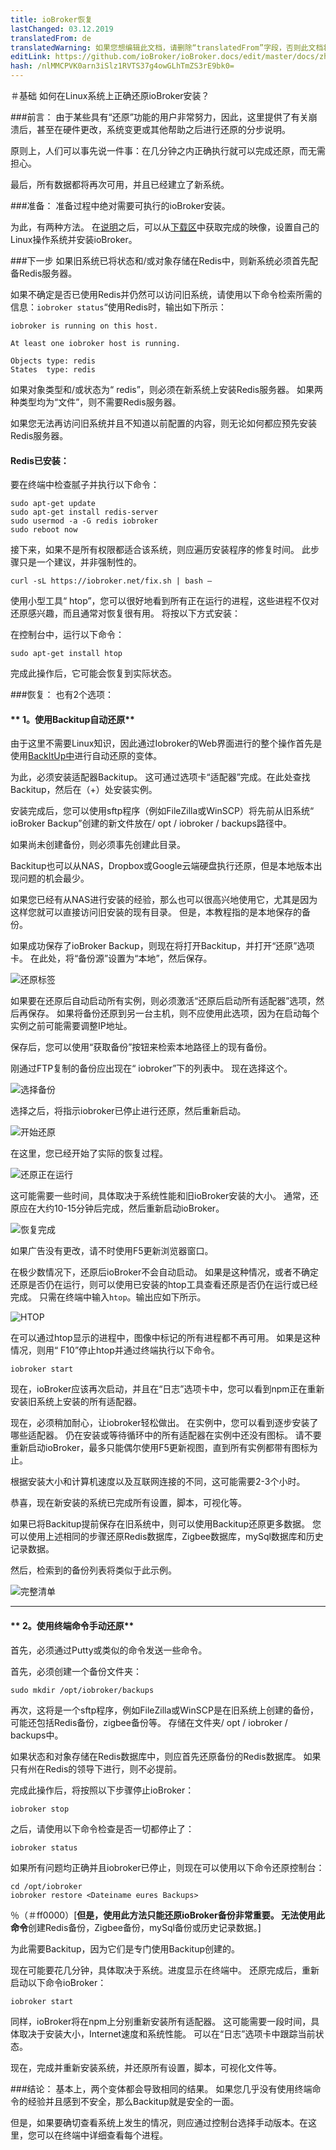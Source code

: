 ```yaml
---
title: ioBroker恢复
lastChanged: 03.12.2019
translatedFrom: de
translatedWarning: 如果您想编辑此文档，请删除“translatedFrom”字段，否则此文档将再次自动翻译
editLink: https://github.com/ioBroker/ioBroker.docs/edit/master/docs/zh-cn/tutorial/restore.md
hash: /nlMMCPVK0arn3iSlz1RVTS37g4owGLhTmZS3rE9bk0=
---
```

＃基础
如何在Linux系统上正确还原ioBroker安装？

###前言：
由于某些具有“还原”功能的用户非常努力，因此，这里提供了有关崩溃后，甚至在硬件更改，系统变更或其他帮助之后进行还原的分步说明。

原则上，人们可以事先说一件事：在几分钟之内正确执行就可以完成还原，而无需担心。

最后，所有数据都将再次可用，并且已经建立了新系统。

###准备：
准备过程中绝对需要可执行的ioBroker安装。

为此，有两种方法。
在[说明](https://www.iobroker.net/#de/documentation/install/linux.md)之后，可以从[下载区](https://www.iobroker.net/#de/download)中获取完成的映像，设置自己的Linux操作系统并安装ioBroker。

###下一步
如果旧系统已将状态和/或对象存储在Redis中，则新系统必须首先配备Redis服务器。

如果不确定是否已使用Redis并仍然可以访问旧系统，请使用以下命令检索所需的信息：`iobroker status`“使用Redis时，输出如下所示：

```
iobroker is running on this host.

At least one iobroker host is running.

Objects type: redis
States  type: redis
```

如果对象类型和/或状态为“ redis”，则必须在新系统上安装Redis服务器。
如果两种类型均为“文件”，则不需要Redis服务器。

如果您无法再访问旧系统并且不知道以前配置的内容，则无论如何都应预先安装Redis服务器。

#### Redis已安装：
要在终端中检查腻子并执行以下命令：

```
sudo apt-get update
sudo apt-get install redis-server
sudo usermod -a -G redis iobroker
sudo reboot now
```

接下来，如果不是所有权限都适合该系统，则应遍历安装程序的修复时间。
此步骤只是一个建议，并非强制性的。

```
curl -sL https://iobroker.net/fix.sh | bash –
```

使用小型工具“ htop”，您可以很好地看到所有正在运行的进程，这些进程不仅对还原感兴趣，而且通常对恢复很有用。
将按以下方式安装：

在控制台中，运行以下命令：

```
sudo apt-get install htop
```

完成此操作后，它可能会恢复到实际状态。

###恢复：
也有2个选项：

#### ** 1。使用Backitup自动还原**
由于这里不需要Linux知识，因此通过Iobroker的Web界面进行的整个操作首先是使用[BackItUp中](https://github.com/simatec/ioBroker.backitup/blob/master/README.md)进行自动还原的变体。

为此，必须安装适配器Backitup。
这可通过选项卡“适配器”完成。在此处查找Backitup，然后在（+）处安装实例。

安装完成后，您可以使用sftp程序（例如FileZilla或WinSCP）将先前从旧系统“ ioBroker Backup”创建的新文件放在/ opt / iobroker / backups路径中。

如果尚未创建备份，则必须事先创建此目录。

Backitup也可以从NAS，Dropbox或Google云端硬盘执行还原，但是本地版本出现问题的机会最少。

如果您已经有从NAS进行安装的经验，那么也可以很高兴地使用它，尤其是因为这样您就可以直接访问旧安装的现有目录。
但是，本教程指的是本地保存的备份。

如果成功保存了ioBroker Backup，则现在将打开Backitup，并打开“还原”选项卡。
在此处，将“备份源”设置为“本地”，然后保存。

![还原标签](../../de/tutorial/media/restore/1575301096581-restoretab.jpg)

如果要在还原后自动启动所有实例，则必须激活“还原后启动所有适配器”选项，然后再保存。
如果将备份还原到另一台主机，则不应使用此选项，因为在启动每个实例之前可能需要调整IP地址。

保存后，您可以使用“获取备份”按钮来检索本地路径上的现有备份。

刚通过FTP复制的备份应出现在“ iobroker”下的列表中。
现在选择这个。

![选择备份](../../de/tutorial/media/restore/1575301146928-restoreliste.jpg)

选择之后，将指示iobroker已停止进行还原，然后重新启动。

![开始还原](../../de/tutorial/media/restore/1575301175231-restorestart.jpg)

在这里，您已经开始了实际的恢复过程。

![还原正在运行](../../de/tutorial/media/restore/1575301208033-restore.jpg)

这可能需要一些时间，具体取决于系统性能和旧ioBroker安装的大小。
通常，还原应在大约10-15分钟后完成，然后重新启动ioBroker。

![恢复完成](../../de/tutorial/media/restore/1575301228008-restorefinish.jpg)

如果广告没有更改，请不时使用F5更新浏览器窗口。

在极少数情况下，还原后ioBroker不会自动启动。
如果是这种情况，或者不确定还原是否仍在运行，则可以使用已安装的htop工具查看还原是否仍在运行或已经完成。
只需在终端中输入```htop```。输出应如下所示。

![HTOP](../../de/tutorial/media/restore/1575363981959-htop.jpg)

在可以通过htop显示的进程中，图像中标记的所有进程都不再可用。
如果是这种情况，则用“ F10”停止htop并通过终端执行以下命令。

```
iobroker start
```

现在，ioBroker应该再次启动，并且在“日志”选项卡中，您可以看到npm正在重新安装旧系统上安装的所有适配器。

现在，必须稍加耐心，让iobroker轻松做出。
在实例中，您可以看到逐步安装了哪些适配器。
仍在安装或等待循环中的所有适配器在实例中还没有图标。
请不要重新启动ioBroker，最多只能偶尔使用F5更新视图，直到所有实例都带有图标为止。

根据安装大小和计算机速度以及互联网连接的不同，这可能需要2-3个小时。

恭喜，现在新安装的系统已完成所有设置，脚本，可视化等。

如果已将Backitup提前保存在旧系统中，则可以使用Backitup还原更多数据。
您可以使用上述相同的步骤还原Redis数据库，Zigbee数据库，mySql数据库和历史记录数据。

然后，检索到的备份列表将类似于此示例。

![完整清单](../../de/tutorial/media/restore/1575362131512-fullliste.jpg)

*****************************************************************************************************************************************

#### ** 2。使用终端命令手动还原**
首先，必须通过Putty或类似的命令发送一些命令。

首先，必须创建一个备份文件夹：

```
sudo mkdir /opt/iobroker/backups
```

再次，这将是一个sftp程序，例如FileZilla或WinSCP是在旧系统上创建的备份，可能还包括Redis备份，zigbee备份等。
存储在文件夹/ opt / iobroker / backups中。

如果状态和对象存储在Redis数据库中，则应首先还原备份的Redis数据库。
如果只有州在Redis的领导下进行，则不必提前。

完成此操作后，将按照以下步骤停止ioBroker：

```
iobroker stop
```

之后，请使用以下命令检查是否一切都停止了：

```
iobroker status
```

如果所有问题均正确并且iobroker已停止，则现在可以使用以下命令还原控制台：

```
cd /opt/iobroker
iobroker restore <Dateiname eures Backups>
```

％（＃ff0000）[**但是，使用此方法只能还原ioBroker备份非常重要。
无法使用此命令**创建Redis备份，Zigbee备份，mySql备份或历史记录数据。]

为此需要Backitup，因为它们是专门使用Backitup创建的。

现在可能要花几分钟，具体取决于系统。进度显示在终端中。
还原完成后，重新启动以下命令ioBroker：

```
iobroker start
```

同样，ioBroker将在npm上分别重新安装所有适配器。
这可能需要一段时间，具体取决于安装大小，Internet速度和系统性能。
可以在“日志”选项卡中跟踪当前状态。

现在，完成并重新安装系统，并还原所有设置，脚本，可视化文件等。

###结论：
基本上，两个变体都会导致相同的结果。
如果您几乎没有使用终端命令的经验并且感到不安全，那么Backitup就是安全的一面。

但是，如果要确切查看系统上发生的情况，则应通过控制台选择手动版本。在这里，您可以在终端中详细查看每个进程。